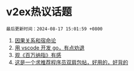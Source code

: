 # v2ex热议话题

`最后更新时间：2024-08-17 15:01:59 +0800`

1. [因果关系和宿命论](https://www.v2ex.com/t/1065540)
1. [用 vscode 开发 go，有点劝退](https://www.v2ex.com/t/1065554)
1. [观《百万纳指》有感](https://www.v2ex.com/t/1065536)
1. [这是一个求推荐程序员双肩包帖，好用的，好背的](https://www.v2ex.com/t/1065639)


